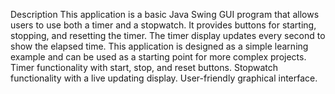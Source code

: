 Description
This application is a basic Java Swing GUI program that allows users to use both a timer and a stopwatch. It provides buttons for starting, stopping, and resetting the timer. The timer display updates every second to show the elapsed time. This application is designed as a simple learning example and can be used as a starting point for more complex projects.
Timer functionality with start, stop, and reset buttons.
Stopwatch functionality with a live updating display.
User-friendly graphical interface.


